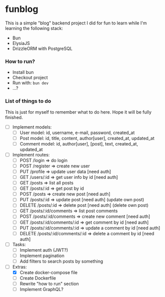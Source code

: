 # funblog

This is a simple "blog" backend project I did for fun to learn while I'm learning the following stack:

- Bun
- ElysiaJS
- DrizzleORM with PostgreSQL

### How to run?

- Install bun
- Checkout project
- Run with: ```bun dev```
- ...?

### List of things to do

This is just for myself to remember what to do here. Hope it will be fully finished.

- [ ] Implement models:
    - [ ] User model: id, username, e-mail, password, created_at
    - [ ] Post model: id, title, content, author[user], created_at, updated_at
    - [ ] Comment model: id, author[user], [post], text, created_at, updated_at
- [ ] Implement routes:
    - [ ] POST /login => do login
    - [ ] POST /register => create new user
    - [ ] PUT /profile => update user data [need auth]
    - [ ] GET /users/:id => get user info by id [need auth]
    - [ ] GET /posts => list all posts
    - [ ] GET /posts/:id => get post by id
    - [ ] POST /posts => create new post [need auth]
    - [ ] PUT /posts/:id => update post [need auth] (update own post)
    - [ ] DELETE /posts/:id => delete post [need auth] (delete own post)
    - [ ] GET /posts/:id/comments => list post comments
    - [ ] POST /posts/:id/comments => create new comment [need auth]
    - [ ] GET /posts/:id/comments/:id => get comment by id [need auth]
    - [ ] PUT /posts/:id/comments/:id => update a comment by id [need auth]
    - [ ] DELETE /posts/:id/comments/:id => delete a comment by id [need auth]
- [ ] Tasks:
    - [ ] Implement auth (JWT?)
    - [ ] Implement pagination
    - [ ] Add filters to search posts by something
- [ ] Extras:
    - [x] Create docker-compose file
    - [ ] Create Dockerfile
    - [ ] Rewrite "how to run" section
    - [ ] Implement GraphQL?
